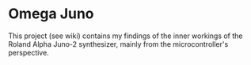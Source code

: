 # Omega Juno

This project (see wiki) contains my findings of the inner workings of the Roland Alpha Juno-2 synthesizer, mainly from the microcontroller's perspective.
